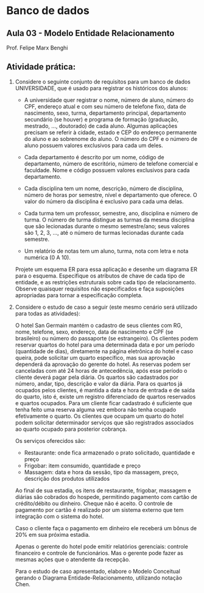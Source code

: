 # **Banco de dados**
## Aula 03 - Modelo Entidade Relacionamento
Prof. Felipe Marx Benghi 

## Atividade prática:

1.  Considere o seguinte conjunto de requisitos para 
um banco de dados UNIVERSIDADE, que é usado para registrar os históricos dos alunos:
    * A universidade quer registrar o nome, número de aluno, número do CPF, endereço atual e com seu número de telefone fixo, data de nascimento, sexo, turma, departamento principal, departamento secundário (se houver) e programa de formação (graduação, mestrado, ..., doutorado) de cada aluno. Algumas aplicações precisam se referir à cidade, estado e CEP do endereço permanente do aluno e ao sobrenome do aluno. O número do CPF e o número de aluno possuem valores exclusivos para cada um deles.

    * Cada departamento é descrito por um nome, código de departamento, número de escritório, número de telefone comercial e faculdade. Nome e código possuem valores exclusivos para cada departamento.

    * Cada disciplina tem um nome, descrição, número de disciplina, número de horas por semestre, nível e departamento que oferece. O valor do número da disciplina é exclusivo para cada uma delas.
    
    * Cada turma tem um professor, semestre, ano, disciplina e número de turma. O número de turma distingue as turmas da mesma disciplina que são lecionadas durante o mesmo semestre/ano; seus valores são 1, 2, 3, ..., até o número de turmas lecionadas durante cada semestre.

    * Um relatório de notas tem um aluno, turma, nota com letra e nota numérica (0 A 10).

    Projete um esquema ER para essa aplicação e desenhe um diagrama ER para o esquema. Especifique os atributos de chave de cada tipo de entidade, e as restrições estruturais sobre cada tipo de relacionamento. Observe quaisquer requisitos não especificados e faça suposições apropriadas para tornar a especificação completa.

1. Considere o estudo de caso a seguir (este mesmo cenário será utilizado para todas as atividades):

    O hotel San Germain mantém o cadastro de seus clientes com RG, nome, telefone, sexo, endereço, data de nascimento e CPF (se brasileiro) ou número do passaporte (se estrangeiro). Os clientes podem reservar quartos do hotel para uma determinada data e por um período (quantidade de dias), diretamente na página eletrônica do hotel e caso queira, pode solicitar um quarto específico, mas sua aprovação dependerá da aprovação do gerente do hotel. As reservas podem ser canceladas com até 24 horas de antecedência, após esse período o cliente deverá pagar pela diária. Os quartos são cadastrados por número, andar, tipo, descrição e valor da diária. Para os quartos já ocupados pelos clientes, é mantida a data e hora de entrada e de saída do quarto, isto é, existe um registro diferenciado de quartos reservados e quartos ocupados. Para um cliente ficar cadastrado é suficiente que tenha feito uma reserva alguma vez embora não tenha ocupado efetivamente o quarto. Os clientes que ocupam um quarto do hotel podem solicitar determinador serviços que são registrados associados ao quarto ocupado para posterior cobrança.

    Os serviços oferecidos são:
    - Restaurante: onde fica armazenado o prato solicitado, quantidade e preço
    - Frigobar: item consumido, quantidade e preço
    - Massagem: data e hora da sessão, tipo da massagem, preço, descrição dos produtos utilizados

    Ao final de sua estadia, os itens de restaurante, frigobar, massagem e diárias são cobrados do hospede, permitindo pagamento com cartão de crédito/débito ou dinheiro. Cheque não é aceito. O controle de pagamento por cartão é realizado por um sistema externo que tem integração com o sistema do hotel.

    Caso o cliente faça o pagamento em dinheiro ele receberá um bônus de 20% em sua próxima estadia.

    Apenas o gerente do hotel pode emitir relatórios gerenciais: controle financeiro e controle de funcionários. Mas o gerente pode fazer as mesmas ações que o atendente da recepção.

    Para o estudo de caso apresentado, elabore o Modelo Conceitual gerando o Diagrama Entidade-Relacionamento, utilizando notação Chen.



